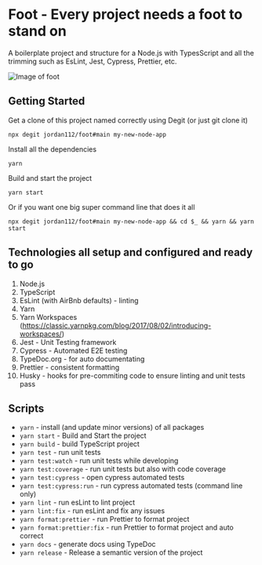 # Foot - Every project needs a foot to stand on

A boilerplate project and structure for a Node.js with TypesScript and all the trimming such as EsLint, Jest, Cypress, Prettier, etc.

![Image of foot](https://encrypted-tbn0.gstatic.com/images?q=tbn:ANd9GcRPwxY9RAzNdV7Bt6DQk8BBuLgW-iyQ-gmr4g&usqp=CAU)

## Getting Started

Get a clone of this project named correctly using Degit (or just git clone it)

    npx degit jordan112/foot#main my-new-node-app

Install all the dependencies

    yarn

Build and start the project

    yarn start

Or if you want one big super command line that does it all

    npx degit jordan112/foot#main my-new-node-app && cd $_ && yarn && yarn start

## Technologies all setup and configured and ready to go

1. Node.js
1. TypeScript
1. EsLint (with AirBnb defaults) - linting
1. Yarn
1. Yarn Workspaces (https://classic.yarnpkg.com/blog/2017/08/02/introducing-workspaces/)
1. Jest - Unit Testing framework
1. Cypress - Automated E2E testing
1. TypeDoc.org - for auto documentating 
1. Prettier - consistent formatting
1. Husky - hooks for pre-commiting code to ensure linting and unit tests pass

## Scripts

- `yarn` - install (and update minor versions) of all packages
- `yarn start` - Build and Start the project
- `yarn build` - build TypeScript project
- `yarn test` - run unit tests
- `yarn test:watch` - run unit tests while developing
- `yarn test:coverage` - run unit tests but also with code coverage
- `yarn test:cypress` - open cypress automated tests
- `yarn test:cypress:run` - run cypress automated tests (command line only)
- `yarn lint` - run esLint to lint project
- `yarn lint:fix` - run esLint and fix any issues
- `yarn format:prettier` - run Prettier to format project
- `yarn format:prettier:fix` - run Prettier to format project and auto correct
- `yarn docs` - generate docs using TypeDoc
- `yarn release` - Release a semantic version of the project
